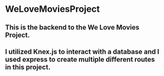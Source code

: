 # WeLoveMoviesProject
## This is the backend to the We Love Movies Project.  
## I utilized Knex.js to interact with a database and I used express to create multiple different routes in this project.

